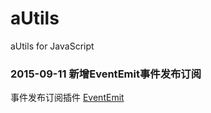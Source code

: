 # aUtils
aUtils for JavaScript
### 2015-09-11 新增EventEmit事件发布订阅
 事件发布订阅插件 [EventEmit](https://raw.githubusercontent.com/Allen-Wei/aUtils/gh-pages/javascripts/scripts/aUtils.EventEmit.js) 

